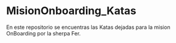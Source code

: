 # MisionOnboarding_Katas
En este repositorio se encuentras las Katas dejadas para la mision OnBoarding por la sherpa Fer.

